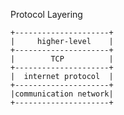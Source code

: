 Protocol Layering

    +---------------------+
    |     higher-level    |
    +---------------------+
    |        TCP          |
    +---------------------+
    |  internet protocol  |
    +---------------------+
    |communication network|
    +---------------------+
